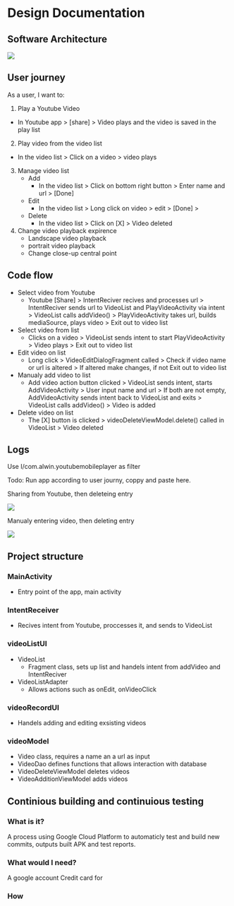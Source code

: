 # Design Documentation
## Software Architecture
![](https://user-images.githubusercontent.com/22556115/97812716-0c988300-1c38-11eb-8e17-40813dcea985.jpg)

## User journey
As a user, I want to: 
1. Play a Youtube Video
  - In Youtube app > [share] > Video plays and the video is saved in the play list
2. Play video from the video list
  - In the video list > Click on a video > video plays
3. Manage video list
    * Add
      - In the video list > Click on bottom right button > Enter name and url > [Done]
    * Edit
      - In the video list > Long click on video > edit > [Done] >
    * Delete
      - In the video list > Click on [X] > Video deleted
4. Change video playback expirence
    * Landscape video playback
    * portrait video playback
    * Change close-up central point
    
  
## Code flow
- Select video from Youtube
  - Youtube [Share] > IntentReciver recives and processes url > IntentReciver sends url to VideoList and PlayVideoActivity via intent > VideoList calls addVideo() > PlayVideoActivity takes url, builds mediaSource, plays video > Exit out to video list
- Select video from list
  - Clicks on a video > VideoList sends intent to start PlayVideoActivity > Video plays > Exit out to video list
- Edit video on list
  - Long click > VideoEditDialogFragment called > Check if video name or url is altered > If altered make changes, if not Exit out to video list
- Manualy add video to list
  - Add video action button clicked > VideoList sends intent, starts AddVideoActivity > User input name and url > If both are not empty, AddVideoActivity sends intent back to VideoList and exits > VideoList calls addVideo() > Video is added
- Delete video on list
  - The [X] button is clicked > videoDeleteViewModel.delete() called in VideoList > Video deleted
  
## Logs
Use I/com.alwin.youtubemobileplayer as filter

Todo: Run app according to user journy, coppy and paste here.

Sharing from Youtube, then deleteing entry

![](https://user-images.githubusercontent.com/22556115/104980530-9811ec80-59bb-11eb-907f-1d7540f1a9d4.png)

Manualy entering video, then deleting entry

![](https://user-images.githubusercontent.com/22556115/104980527-96e0bf80-59bb-11eb-90fd-6bdf6e95b815.png)
## Project structure
### MainActivity
- Entry point of the app, main activity
### IntentReceiver
- Recives intent from Youtube, proccesses it, and sends to VideoList
### videoListUI
- VideoList
  - Fragment class, sets up list and handels intent from addVideo and IntentReciver
- VideoListAdapter
  - Allows actions such as onEdit, onVideoClick
### videoRecordUI
- Handels adding and editing exsisting videos 
### videoModel
- Video class, requires a name an a url as input
- VideoDao defines functions that allows interaction with database
- VideoDeleteViewModel deletes videos
- VideoAdditionViewModel adds videos

## Continious building and continuious testing
### What is it?
A process using Google Cloud Platform to automaticly test and build new commits, outputs built APK and test reports.
### What would I need?
A google account
Credit card for 
### How 
